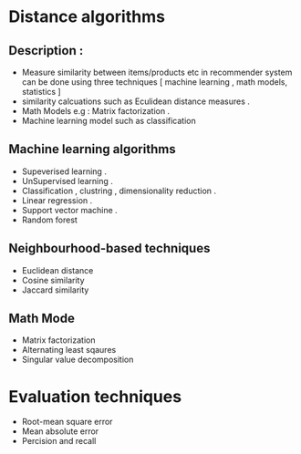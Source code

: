 # Distance algorithms

## Description : 
- Measure similarity between items/products etc in recommender system can be
  done using three techniques [ machine learning , math models, statistics ]
- similarity calcuations such as Eculidean distance measures .
- Math Models e.g : Matrix factorization .
- Machine learning model such as classification

## Machine learning algorithms
- Supeverised learning .
- UnSupervised learning .
- Classification , clustring , dimensionality reduction .
- Linear regression .
- Support vector machine .
- Random forest
## Neighbourhood-based techniques
- Euclidean distance
- Cosine similarity
- Jaccard similarity

## Math Mode
- Matrix factorization
- Alternating least sqaures
- Singular value decomposition

# Evaluation techniques
- Root-mean square error
- Mean absolute error
- Percision and recall
